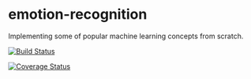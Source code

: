 # emotion-recognition
Implementing some of popular machine learning concepts from scratch.

[![Build Status](https://travis-ci.org/jsung5381/emotion-recognition.svg?branch=master)](https://travis-ci.org/jsung5381/emotion-recognition)

[![Coverage Status](https://coveralls.io/repos/github/jsung5381/emotion-recognition/badge.svg?branch=master)](https://coveralls.io/github/jsung5381/emotion-recognition?branch=master)

